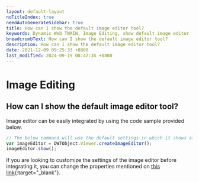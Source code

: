 ```yaml
---
layout: default-layout
noTitleIndex: true
needAutoGenerateSidebar: true
title: How can I show the default image editor tool?
keywords: Dynamic Web TWAIN, Image Editing, show default image editor
breadcrumbText: How can I show the default image editor tool?
description: How can I show the default image editor tool?
date: 2021-12-09 09:25:33 +0800
last_modified: 2024-09-19 08:47:35 +0800
---
```


# Image Editing

## How can I show the default image editor tool?

Image editor can be easily integrated by using the code sample provided below.

```javascript
// The below command will use the default settings in which it shows all buttons in toolbar and also takes up entire screen.
var imageEditor = DWTObject.Viewer.createImageEditor();
imageEditor.show();
```

If you are looking to customize the settings of the image editor before integrating it, you can change the properties mentioned on [this link](/_articles/info/api/WebTwain_Viewer.md#createimageeditor){:target="_blank"}.

